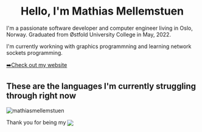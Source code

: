 <h1 align="center">Hello, I'm Mathias Mellemstuen</h1>
<p>I'm a passionate software developer and computer engineer living in Oslo, Norway. Graduated from Østfold University College in May, 2022.</p>
<p>I'm currently workning with graphics programmning and learning network sockets programming.</p>
<p><a href="https://mathias.mellemstuen.no" target="_blank"><g-emoji class="g-emoji" alias="arrow_right" fallback-src="https://github.githubassets.com/images/icons/emoji/unicode/27a1.png">➡️</g-emoji>Check out my website</a></p>

<h2>These are the languages I'm currently struggling through right now</h2>
<img align="center" src="https://github-readme-stats.vercel.app/api/top-langs?username=mathiasmellemstuen&show_icons=true&locale=en&layout=compact&theme=tokyonight" alt="mathiasmellemstuen" />


<p>Thank you for being my <img align="center" src="https://visitor-badge.laobi.icu/badge?page_id=mathiasmellemstuen.mathiasmellemstuen"></p>
